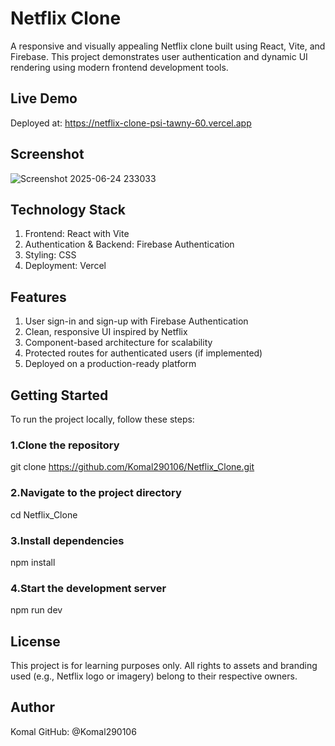 # Netflix Clone
A responsive and visually appealing Netflix clone built using React, Vite, and Firebase. This project demonstrates user authentication and dynamic UI rendering using modern frontend development tools.

## Live Demo
Deployed at: https://netflix-clone-psi-tawny-60.vercel.app

## Screenshot
![Screenshot 2025-06-24 233033](https://github.com/user-attachments/assets/ba795228-fb04-4f53-98b2-b78dd15e1e53)

## Technology Stack
1. Frontend: React with Vite
2. Authentication & Backend: Firebase Authentication
3. Styling: CSS 
4. Deployment: Vercel

## Features
1. User sign-in and sign-up with Firebase Authentication
2. Clean, responsive UI inspired by Netflix
3. Component-based architecture for scalability
4. Protected routes for authenticated users (if implemented)
5. Deployed on a production-ready platform

## Getting Started
To run the project locally, follow these steps:
### 1.Clone the repository
git clone https://github.com/Komal290106/Netflix_Clone.git
### 2.Navigate to the project directory
cd Netflix_Clone
### 3.Install dependencies
npm install
### 4.Start the development server
npm run dev

## License
This project is for learning purposes only. All rights to assets and branding used (e.g., Netflix logo or imagery) belong to their respective owners.

## Author
Komal
GitHub: @Komal290106

